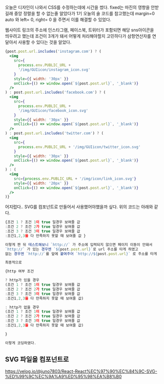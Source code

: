 ##
오늘은 디자인이 나와서 CSS를 수정하는데에 시간을 썼다.
fixed는 마진의 영향을 안받길래 중앙 정렬을 할 수 없는줄 알았다가 1기 오늘의 술 코드를 참고했는데 margin=0 auto 와 left= 0, right= 0 을 주면서 이를 해결할 수 있었다.

웹사이트 링크의 주소에 인스타그램, 페이스북, 트위터가 포함되면 해당 sns아이콘을 띄우려고 했는데 조건이 3개가 돼서 어떻게 처리해야할지 고민하다가 삼항연산자를 연달아서 사용할 수 있다는 것을 알았다.

```jsx
{post.post.url.includes('instagram.com') ? (
  <img
    src={
      process.env.PUBLIC_URL +
      '/img/GUIicon/instagram_icon.svg'
    }
    style={{ width: '30px' }}
    onClick={() => window.open(`${post.post.url}`, '_blank')}
  />
) : post.post.url.includes('facebook.com') ? (
  <img
    src={
      process.env.PUBLIC_URL +
      '/img/GUIicon/facebook_icon.svg'
    }
    style={{ width: '30px' }}
    onClick={() => window.open(`${post.post.url}`, '_blank')}
  />
) : post.post.url.includes('twitter.com') ? (
  <img
    src={
      process.env.PUBLIC_URL + '/img/GUIicon/twitter_icon.svg'
    }
    style={{ width: '30px' }}
    onClick={() => window.open(`${post.post.url}`, '_blank')}
  />
) : (
  <img
    src={process.env.PUBLIC_URL + '/img/icon/link_icon.svg'}
    style={{ width: '20px' }}
    onClick={() => window.open(`${post.post.url}`, '_blank')}
  />
)}
```
어지럽다.. SVG를 컴포넌트로 만들어서 사용했어야했을까 싶다.
위의 코드는 아래와 같다.
```jsx
{조건 1 ? 조건 1이 true 일경우 보여줄 값 
:조건 2 ? 조건 2가 true 일경우 보여줄 값 
:조건 3 ? 조건 3이 true 일경우 보여줄 값 
:조건1,2,3을 다 만족하지 못할 때 보여줄 값 }

이렇게 짠 뒤 테스트해보니 `http://` 가 주소에 입력되지 않으면 페이지 이동이 안돼서
`http://` 가 있는 경우엔 `${post.post.url}`로 url 주소를 타게 하였고
없는 경우엔 `http://`를 앞에 붙여주어 `http://${post.post.url}` 로 주소를 타게 하였다.  

최종적으로

{http 여부 조건 

? http가 있을 경우 
(조건 1 ? 조건 1이 true 일경우 보여줄 값 
:조건 2 ? 조건 2가 true 일경우 보여줄 값 
:조건 3 ? 조건 3이 true 일경우 보여줄 값 
:조건1,2,3을 다 만족하지 못할 때 보여줄 값)

: http가 없을 경우 
(조건 1 ? 조건 1이 true 일경우 보여줄 값 
:조건 2 ? 조건 2가 true 일경우 보여줄 값 
:조건 3 ? 조건 3이 true 일경우 보여줄 값 
:조건1,2,3을 다 만족하지 못할 때 보여줄 값)

}

이렇게 코딩하였다.
```

## SVG 파일을 컴포넌트로
https://velog.io/@juno7803/React-React%EC%97%90%EC%84%9C-SVG-%ED%99%9C%EC%9A%A9%ED%95%98%EA%B8%B0